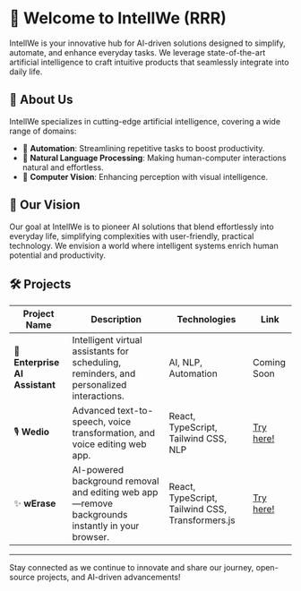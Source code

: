 # 🚀 Welcome to IntellWe (RRR)

IntellWe is your innovative hub for AI-driven solutions designed to simplify, automate, and enhance everyday tasks. We leverage state-of-the-art artificial intelligence to craft intuitive products that seamlessly integrate into daily life.

## 🌟 About Us

IntellWe specializes in cutting-edge artificial intelligence, covering a wide range of domains:

- 🔹 **Automation**: Streamlining repetitive tasks to boost productivity.
- 🔹 **Natural Language Processing**: Making human-computer interactions natural and effortless.
- 🔹 **Computer Vision**: Enhancing perception with visual intelligence.

## 🎯 Our Vision

Our goal at IntellWe is to pioneer AI solutions that blend effortlessly into everyday life, simplifying complexities with user-friendly, practical technology. We envision a world where intelligent systems enrich human potential and productivity.

## 🛠️ Projects

| Project Name                   | Description                                                                          | Technologies                                 | Link                                 |
|--------------------------------|--------------------------------------------------------------------------------------|----------------------------------------------|--------------------------------------|
| 🤖 **Enterprise AI Assistant**  | Intelligent virtual assistants for scheduling, reminders, and personalized interactions. | AI, NLP, Automation                          | Coming Soon                          |
| 🎙️ **Wedio**                   | Advanced text-to-speech, voice transformation, and voice editing web app.            | React, TypeScript, Tailwind CSS, NLP         | [Try here!](https://wedio.intellwe.com/) |
| ✨ **wErase**                    | AI-powered background removal and editing web app—remove backgrounds instantly in your browser. | React, TypeScript, Tailwind CSS, Transformers.js | [Try here!](https://werase.intellwe.com/) |

---

Stay connected as we continue to innovate and share our journey, open-source projects, and AI-driven advancements!
